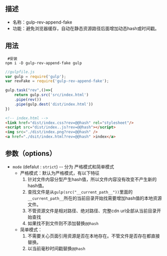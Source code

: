 ## 描述
  - 名称：gulp-rev-append-fake
  - 功能：避免浏览器缓存，自动在静态资源路径后面增加动态hash或时间戳。
 
## 用法

```shell
 #安装 
npm i -D gulp-rev-append-fake gulp
```

```javascript
//gulpfile.js 
var gulp = require('gulp');
var revFake = require('gulp-rev-append-fake');

gulp.task("rev",()=>{
    return gulp.src('src/index.html')
    .pipe(rev())
    .pipe(gulp.dest('dist/index.html'))
})
```

```html
<!-- index.html -->
<link href="dist/index.css?rev=@@hash" rel="stylesheet"/>
<script src="dist/index..js?rev=@@hash"></script>
<img src="./dist/index.png?rev=@@hash" />
<a href="./dsit/index.html?rev=@@hash" >index</a>

```

## 参数（options）

- `mode` (defalut : `strict`) -- 分为 严格模式和简单模式
  - 严格模式：默认为严格模式，有以下特征
    1. 针对文件内容分型产生hash值，所以文件内容没有改变不产生新的hash值。
    2. 查找文件是从`gulp(src("__current_path__"))`里面的`__current_path__`所在的当前目录开始找需要增加hash值的本地资源文件。
    4. 不管资源文件是相对路径、绝对路径、完整cdn url全部从当前目录开始查找
    3. 如果找不到文件则不添加替换`@@hash`
  - 简单模式：
    1. 不需要关心页面引用资源是否在本地存在。不管文件是否存在都直接替换。
    2. 以当前毫秒时间戳替换`@@hash`



























  

